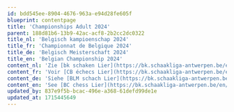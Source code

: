 ```yaml
---
id: bdd545ee-8904-4676-963a-e94d28fe605f
blueprint: contentpage
title: 'Championships Adult 2024'
parent: 188d81b6-13b9-42ac-acf8-2b2cc2dc0322
title_nl: 'Belgisch kampioenschap 2024'
title_fr: 'Championnat de Belgique 2024'
title_de: 'Belgisch Meisterschaft 2024'
title_en: 'Belgian Championship 2024'
content_nl: 'Zie [bk schaken Lier](https://bk.schaakliga-antwerpen.be/en/main-event/.)'
content_fr: 'Voir [CB échecs Lier](https://bk.schaakliga-antwerpen.be/en/main-event/.)'
content_de: 'Siehe [BLM schach Lier](https://bk.schaakliga-antwerpen.be/en/main-event/.)'
content_en: 'See [BC chess Lier](https://bk.schaakliga-antwerpen.be/en/main-event/.)'
updated_by: 837e9f5b-bcac-496e-a368-61defd99de1e
updated_at: 1715445649
---
```

